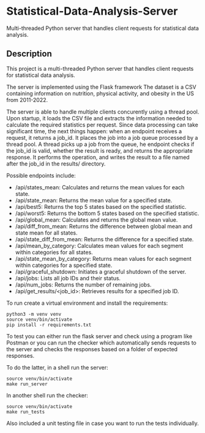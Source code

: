 # Statistical-Data-Analysis-Server

Multi-threaded Python server that handles client requests for statistical data analysis.

## Description

This project is a multi-threaded Python server that handles client requests for statistical data analysis.

The server is implemented using the Flask framework
The dataset is a CSV containing information on nutrition, physical activity, and obesity in the US from 2011-2022.

The server is able to handle multiple clients concurently using a thread pool. Upon startup, it loads the CSV file and extracts the information needed to calculate the required statistics per request. Since data processing can take significant time, the next things happen: when an endpoint receives a request, it returns a job_id. It places the job into a job queue processed by a thread pool. A thread picks up a job from the queue, he endpoint checks if the job_id is valid, whether the result is ready, and returns the appropriate response.
It performs the operation, and writes the result to a file named after the job_id in the results/ directory. 

Possible endpoints include:
* /api/states_mean: Calculates and returns the mean values for each state.
* /api/state_mean: Returns the mean value for a specified state.
* /api/best5: Returns the top 5 states based on the specified statistic.
* /api/worst5: Returns the bottom 5 states based on the specified statistic.
* /api/global_mean: Calculates and returns the global mean value.
* /api/diff_from_mean: Returns the difference between global mean and state mean for all states.
* /api/state_diff_from_mean: Returns the difference for a specified state.
* /api/mean_by_category: Calculates mean values for each segment within categories for all states.
* /api/state_mean_by_category: Returns mean values for each segment within categories for a specified state.
* /api/graceful_shutdown: Initiates a graceful shutdown of the server.
* /api/jobs: Lists all job IDs and their status.
* /api/num_jobs: Returns the number of remaining jobs.
* /api/get_results/&lt;job_id&gt;: Retrieves results for a specified job ID.

To run create a virtual environment and install the requirements:
```
python3 -m venv venv
source venv/bin/activate
pip install -r requirements.txt
```

To test you can either run the flask server and check using a program like Postman or you can run the checker which automatically sends requests to the server and checks the responses based on a folder of expected responses.

To do the latter, in a shell run the server:
```
source venv/bin/activate
make run_server
```
In another shell run the checker:
```
source venv/bin/activate
make run_tests
``` 
Also included a unit testing file in case you want to run the tests individually.
